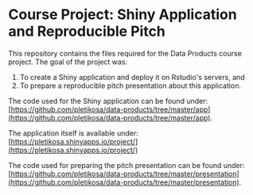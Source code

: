 # Course Project: Shiny Application and Reproducible Pitch

This repository contains the files required for the Data Products course project. The goal of the project was:

1. To create a Shiny application and deploy it on Rstudio's servers, and
2. To prepare a reproducible pitch presentation about this application.

The code used for the Shiny application can be found under: [https://github.com/pletikosa/data-products/tree/master/app](https://github.com/pletikosa/data-products/tree/master/app).

The application itself is available under: [https://pletikosa.shinyapps.io/project/](https://pletikosa.shinyapps.io/project/)

The code used for preparing the pitch presentation can be found under: [https://github.com/pletikosa/data-products/tree/master/presentation](https://github.com/pletikosa/data-products/tree/master/presentation).


